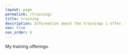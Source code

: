 ```yaml
---
layout: page
permalink: /training/
title: training
description: Information about the trainings i offer.
nav: true
nav_order: 6
---
```


My training offerings.
